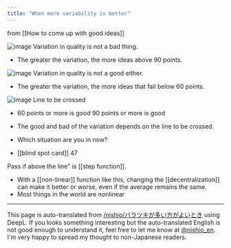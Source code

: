 ```yaml
---
title: "When more variability is better"
---
```


from  [[How to come up with good ideas]]

![image](https://gyazo.com/857278889938cb6f1953b2a71e777362/thumb/1000)
Variation in quality is not a bad thing.
- The greater the variation, the more ideas above 90 points.

![image](https://gyazo.com/25c0c0e4c1238e6a3175ab39013cbee5/thumb/1000)
Variation in quality is not a good either.
- The greater the variation, the more ideas that fail below 60 points.

![image](https://gyazo.com/69402d0eda3e902f69aeddcef84b1988/thumb/1000)
Line to be crossed
- 60 points or more is good 90 points or more is good
- The good and bad of the variation depends on the line to be crossed.
- Which situation are you in now?

- [[blind spot card]] 47

Pass if above the line" is [[step function]].
- With a [[non-linear]] function like this, changing the [[decentralization]] can make it better or worse, even if the average remains the same.
- Most things in the world are nonlinear

---
This page is auto-translated from [/nishio/バラツキが多い方がよいとき](https://scrapbox.io/nishio/バラツキが多い方がよいとき) using DeepL. If you looks something interesting but the auto-translated English is not good enough to understand it, feel free to let me know at [@nishio_en](https://twitter.com/nishio_en). I'm very happy to spread my thought to non-Japanese readers.